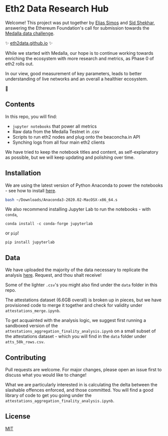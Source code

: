 # Eth2 Data Research Hub

Welcome! This project was put together by [Elias Simos](https://twitter.com/eliasimos) and [Sid Shekhar](https://twitter.com/sidshekhar24), answering the Ethereum Foundation's call for submission towards the [Medalla data challenge](https://ethereum.org/en/eth2/get-involved/medalla-data-challenge/).

:sparkles: [eth2data.github.io](https://eth2data.github.io) :sparkles:

While we started with Medalla, our hope is to continue working towards enriching the ecosystem with more research and metrics, as Phase 0 of eth2 rolls out.

In our view, good measurement of key parameters, leads to better understanding of live networks and an overall a healthier ecosystem.

:seedling:

## Contents
In this repo, you will find:
- `jupyter notebooks` that power all metrics
- Raw data from the Medalla Testnet in .csv
- Scripts to run eth2 nodes and plug onto the beaconcha.in API
- Synching  logs from all four  main eth2 clients

We have tried to keep the notebook titles and content, as self-explanatory as possible, but we will keep updating and polishing over time.

## Installation

We are using the latest version of Python Anaconda to power the notebooks - see how to install [here](https://docs.anaconda.com/).
```bash
bash ~/Downloads/Anaconda3-2020.02-MacOSX-x86_64.s
```
We also recommend installing Jupyter Lab to run the notebooks - with `conda`,

```conda
conda install -c conda-forge jupyterlab
```

or `pip`!
```pip
pip install jupyterlab
```

## Data

We have uploaded the majority of the data necessary to replicate the analysis [here](https://drive.google.com/drive/folders/1SfVJcb2CbkVCDu0ytxCoYqlPwwR3ECvc?usp=sharing). Request, and thou shalt receive!

Some of the lighter `.csv`'s you might also find under the `data` folder in this repo.

The attestations dataset (6.6GB overall) is broken up in pieces, but we have provisioned code to merge it together and check for validity under `attestations_merge.ipynb`.

To get acquainted with the analysis logic, we suggest first running a sandboxed version of the `attestations_aggregation_finality_analysis.ipynb` on a small subset of the attestations dataset - which you will find in the `data` folder under `atts_50k_rows.csv`.

## Contributing
Pull requests are welcome. For major changes, please open an issue first to discuss what you would like to change!

What we are particularly interested in is calculating the delta between the slashable offences enforced, and those committed. You will find a good library of code to get you going under the `attestations_aggregation_finality_analysis.ipynb`.

## License
[MIT](https://choosealicense.com/licenses/mit/)
